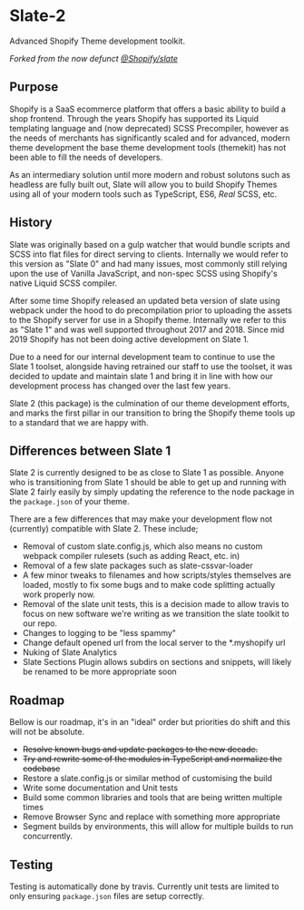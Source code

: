 # Slate-2
Advanced Shopify Theme development toolkit.

_Forked from the now defunct [@Shopify/slate](https://github.com/Shopify/slate)_

## Purpose
Shopify is a SaaS ecommerce platform that offers a basic ability to build a shop
frontend. Through the years Shopify has supported its Liquid templating language
and (now deprecated) SCSS Precompiler, however as the needs of merchants has 
significantly scaled and for advanced, modern theme development the base theme
development tools (themekit) has not been able to fill the needs of developers.

As an intermediary solution until more modern and robust solutons such as 
headless are fully built out, Slate will allow you to build Shopify Themes using
all of your modern tools such as TypeScript, ES6, _Real_ SCSS, etc.


## History

Slate was originally based on a gulp watcher that would bundle scripts and SCSS
into flat files for direct serving to clients. Internally we would refer to this
version as "Slate 0" and had many issues, most commonly still relying upon the
use of Vanilla JavaScript, and non-spec SCSS using Shopify's native Liquid SCSS
compiler.

After some time Shopify released an updated beta version of slate using webpack
under the hood to do precompilation prior to uploading the assets to the Shopify
server for use in a Shopify theme. Internally we refer to this as "Slate 1" and
was well supported throughout 2017 and 2018. Since mid 2019 Shopify has not been
doing active development on Slate 1.

Due to a need for our internal development team to continue to use the Slate 1
toolset, alongside having retrained our staff to use the toolset, it was decided
to update and maintain slate 1 and bring it in line with how our development
process has changed over the last few years.

Slate 2 (this package) is the culmination of our theme development efforts, and
marks the first pillar in our transition to bring the Shopify theme tools up to
a standard that we are happy with.

## Differences between Slate 1
Slate 2 is currently designed to be as close to Slate 1 as possible. Anyone who
is transitioning from Slate 1 should be able to get up and running with Slate 2
fairly easily by simply updating the reference to the node package in the
`package.json` of your theme.

There are a few differences that may make your development flow not (currently)
compatible with Slate 2. These include;
- Removal of custom slate.config.js, which also means no custom webpack compiler
rulesets (such as adding React, etc. in)
- Removal of a few slate packages such as slate-cssvar-loader
- A few minor tweaks to filenames and how scripts/styles themselves are loaded,
mostly to fix some bugs and to make code splitting actually work properly now.
- Removal of the slate unit tests, this is a decision made to allow travis to
focus on new software we're writing as we transition the slate toolkit to our
repo.
- Changes to logging to be "less spammy"
- Change default opened url from the local server to the *.myshopify url
- Nuking of Slate Analytics
- Slate Sections Plugin allows subdirs on sections and snippets, will likely be
renamed to be more appropriate soon

## Roadmap
Bellow is our roadmap, it's in an "ideal" order but priorities do shift and this
will not be absolute.
- ~~Resolve known bugs and update packages to the new decade.~~
- ~~Try and rewrite some of the modules in TypeScript and normalize the codebase~~
- Restore a slate.config.js or similar method of customising the build
- Write some documentation and Unit tests
- Build some common libraries and tools that are being written multiple times
- Remove Browser Sync and replace with something more appropriate
- Segment builds by environments, this will allow for multiple builds to run
concurrently.

## Testing
Testing is automatically done by travis. Currently unit tests are limited to 
only ensuring `package.json` files are setup correctly.